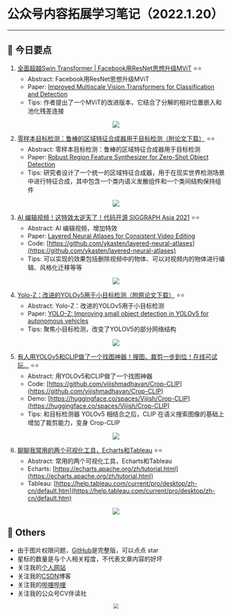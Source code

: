 # 公众号内容拓展学习笔记（2022.1.20）

------



## :paperclip:  今日要点

1. [全面超越Swin Transformer | Facebook用ResNet思想升级MViT](https://mp.weixin.qq.com/s/38ugtcSQCyNKtLj9jryxog)         :star::star:
   - Abstract: Facebook用ResNet思想升级MViT
   - Paper: [Improved Multiscale Vision Transformers for Classification and Detection](https://arxiv.org/abs/2112.01526)
   - Tips:  作者提出了一个MViT的改进版本，它结合了分解的相对位置嵌入和池化残差连接

<div align=center><img src="https://mmbiz.qpic.cn/mmbiz_png/ibaXaPIy7jV1j7ETuGqdRcJ0XVpMmZJsWvXBjh0eoTGVDvyg2HfVJ2BOziaff3q0x7Llb3k8LVXSrW5vhlgbgBAQ/640?wx_fmt=png&tp=webp&wxfrom=5&wx_lazy=1&wx_co=1" style='zoom:100%'>
</div>


2. [零样本目标检测：鲁棒的区域特征合成器用于目标检测（附论文下载）](https://mp.weixin.qq.com/s/tl1sI5jrdw3N7wKJhopqAg)       :star::star:
   - Abstract: 零样本目标检测：鲁棒的区域特征合成器用于目标检测
   - Paper: [Robust Region Feature Synthesizer for Zero-Shot Object Detection](https://arxiv.org/pdf/2201.00103.pdf)
   - Tips: 研究者设计了一个统一的区域特征合成器，用于在现实世界检测场景中进行特征合成，其中包含一个类内语义发散组件和一个类间结构保持组件

<div align=center><img src="https://mmbiz.qpic.cn/mmbiz_png/1MtnAxmWSwPB5kF1zAXzs7ib50d64gCpl0VHibuwypUe41A5z9JzegniavdicS0ibibmOLtnMltlIOZEwqiag1iauRyltg/640?wx_fmt=png&tp=webp&wxfrom=5&wx_lazy=1&wx_co=1" style='zoom:100%'>
</div>


3. [AI 编辑视频！这特效太逆天了！代码开源 SIGGRAPH Asia 2021](https://mp.weixin.qq.com/s/uEEvY6nFQ2zhV3V8N8ZkIA)       :star::star:
   - Abstract: AI 编辑视频，增加特效
   - Paper: [Layered Neural Atlases for Consistent Video Editing](https://arxiv.org/abs/2109.11418)
   - Code: [https://github.com/ykasten/layered-neural-atlases](https://github.com/ykasten/layered-neural-atlases)
   - Tips: 可以实现的效果包括删除视频中的物体、可以对视频内的物体进行编辑、风格化迁移等等
<div align=center><img src="https://mmbiz.qpic.cn/mmbiz_png/7jnsg27ZEVG1kON1XHjcXSlibaiaCTxH11n0AUKPYS66dBAfbicAhdD93IWGdCiaAZu0dm0rqPA7PsZE5ribcZnKs3w/640?wx_fmt=png&tp=webp&wxfrom=5&wx_lazy=1&wx_co=1" style='zoom:100%'>
</div>


4. [Yolo-Z：改进的YOLOv5用于小目标检测（附原论文下载）](https://mp.weixin.qq.com/s/_fv8SAeE226lIaafjMk0mw)       :star::star:
   - Abstract: Yolo-Z：改进的YOLOv5用于小目标检测
   - Paper: [YOLO-Z: Improving small object detection in YOLOv5 for autonomous vehicles](https://arxiv.org/pdf/2112.11798.pdf)
   - Tips: 聚焦小目标检测，改变了YOLOV5的部分网络结构

<div align=center><img src="https://mmbiz.qpic.cn/mmbiz_png/1MtnAxmWSwMyzPkh6n0nFIavGCqOJ7ibh0tbspGWyE38ibJBiaI3BlibneAw4YI3q8ia4a12pv0WMbWj0unZ7o58e6g/640?wx_fmt=png&tp=webp&wxfrom=5&wx_lazy=1&wx_co=1" style='zoom:100%'>
</div>


5. [有人用YOLOv5和CLIP做了一个找图神器！搜图、裁剪一步到位！在线可试玩...](https://mp.weixin.qq.com/s/3qtvL3uLsgQ5C_Uw1rLhdw)       :star::star:
   - Abstract: 用YOLOv5和CLIP做了一个找图神器
   - Code: [https://github.com/vijishmadhavan/Crop-CLIP](https://github.com/vijishmadhavan/Crop-CLIP)
   - Demo: [https://huggingface.co/spaces/Vijish/Crop-CLIP](https://huggingface.co/spaces/Vijish/Crop-CLIP)
   - Tips: 和目标检测器 YOLOv5 相结合之后，CLIP 在语义搜索图像的基础上增加了裁剪能力，变身 Crop-CLIP

<div align=center><img src="https://mmbiz.qpic.cn/mmbiz_png/KmXPKA19gWicRGVkXRmOBkIczHkT6RbXBpicHNLofqBgxqR65pVjSicibPHQZiaKlDhrTePo0kHcBjFakgW1kNr5ybQ/640?wx_fmt=png&tp=webp&wxfrom=5&wx_lazy=1&wx_co=1" style='zoom:100%'>
</div>




6. [聊聊我常用的两个可视化工具，Echarts和Tableau](https://mp.weixin.qq.com/s/hErnChNQHSpYzsrtGGJ7Vg)       :star::star:
   - Abstract: 常用的两个可视化工具，Echarts和Tableau
   - Echarts: [https://echarts.apache.org/zh/tutorial.html](https://echarts.apache.org/zh/tutorial.html)
   - Tableau: [https://help.tableau.com/current/pro/desktop/zh-cn/default.htm](https://help.tableau.com/current/pro/desktop/zh-cn/default.htm)

<div align=center><img src="https://mmbiz.qpic.cn/mmbiz_jpg/g64sbb6Ffmd7BarzlxnXzgAiahm6gIPr2icCwIiaMkBpolXz7o6gNaeGUY4NXWjlHYqWjuxibhYoMR1N48DNHyUL3Q/640?wx_fmt=jpeg&tp=webp&wxfrom=5&wx_lazy=1&wx_co=1" style='zoom:100%'>
</div>



## :paperclip:  Others

- 由于图片权限问题，[GitHub](https://github.com/xiaoxuebajie/dairly_learning)是完整版，可以点点 star
- 星标的数量是与个人相关程度，不代表文章内容的好坏
- 关注我的[个人网站](http://www.cvbds.cn/)
- 关注我的[CSDN](https://blog.csdn.net/xiaoxuebajie)博客
- 关注我的[哔哩哔哩](https://space.bilibili.com/424394389)
- 关注我的公众号CV伴读社

<div align=center><img src="https://img-blog.csdnimg.cn/202005031406335.jpg" style='zoom:80%'>
</div>